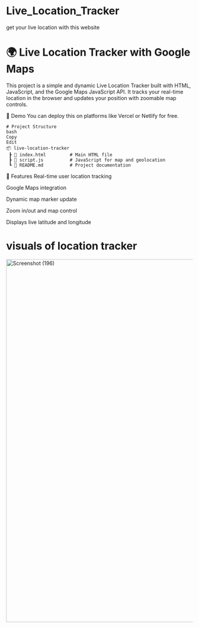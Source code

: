# Live_Location_Tracker
get your live location with this website
# 🌍 Live Location Tracker with Google Maps
This project is a simple and dynamic Live Location Tracker built with HTML, JavaScript, and the Google Maps JavaScript API. It tracks your real-time location in the browser and updates your position with zoomable map controls.

🚀 Demo
You can deploy this on platforms like Vercel or Netlify for free.
```
# Project Structure
bash
Copy
Edit
📦 live-location-tracker
 ┣ 📄 index.html         # Main HTML file
 ┣ 📄 script.js          # JavaScript for map and geolocation
 ┗ 📄 README.md          # Project documentation
```
📸 Features
Real-time user location tracking

Google Maps integration

Dynamic map marker update

Zoom in/out and map control

Displays live latitude and longitude
# visuals of location tracker
<img width="990" height="980" alt="Screenshot (196)" src="https://github.com/user-attachments/assets/020ec7b0-5b00-4f0e-80d6-24d3e48771d6" />



